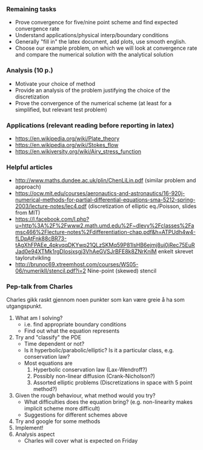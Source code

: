 ### Remaining tasks
* Prove convergence for five/nine point scheme and find expected convergence rate
* Understand applications/physical interp/boundary conditions
* Generally "fill in" the latex document, add plots, use smooth english.
* Choose our example problem, on which we will look at convergence rate and compare the numerical solution with the analytical solution

### Analysis (10 p.)
* Motivate your choice of method
* Provide an analysis of the problem justifying the choice of the discretization
* Prove the convergence of the numerical scheme (at least for a simplified, but relevant test problem)
 
### Applications (relevant reading before reporting in latex)
* https://en.wikipedia.org/wiki/Plate_theory 
* https://en.wikipedia.org/wiki/Stokes_flow
* https://en.wikiversity.org/wiki/Airy_stress_function

### Helpful articles
* http://www.maths.dundee.ac.uk/plin/ChenLiLin.pdf (similar problem and approach)
* https://ocw.mit.edu/courses/aeronautics-and-astronautics/16-920j-numerical-methods-for-partial-differential-equations-sma-5212-spring-2003/lecture-notes/lec4.pdf (discretization of elliptic eq./Poisson, slides from MIT)
* https://l.facebook.com/l.php?u=http%3A%2F%2Fwww2.math.umd.edu%2F~dlevy%2Fclasses%2Famsc466%2Flecture-notes%2Fdifferentiation-chap.pdf&h=ATPUdh4w4-fLDpAtFnk88cBR73-tAgXhFPAEe_4pkyqqDKYwp21QLzSKMq59P81lsHB6ejmj8uj0jRec75EuRJad0e94XTMk1rgDIosjxsgj3VhAeGVSJrBFE8k8ZNrKnlM enkelt skrevet taylorutvikling
* http://brunoc69.xtreemhost.com/courses/WS05-06/numerikII/stencil.pdf?i=2 Nine-point (skewed) stencil


### Pep-talk from Charles
Charles gikk raskt gjennom noen punkter som kan være greie å ha som utgangspunkt.
1. What am I solving?
    * i.e. find appropriate boundary conditions
    * Find out what the equation represents
1. Try and "classify" the PDE
    * Time dependent or not?
    * Is it hyperbolic/parabolic/elliptic? Is it a particular class, e.g. conservation law?
    * Most equations are
        1. Hyperbolic conservation law (Lax-Wendroff?)
        1. Possibly non-linear diffusion (Crank-Nicholson?)
        1. Assorted elliptic problems (Discretizations in space with 5 point method?)
1. Given the rough behaviour, what method would you try?
    * What difficulties does the equation bring? (e.g. non-linearity makes implicit scheme more difficult)
    * Suggestions for different schemes above
1. Try and google for some methods
1. Implement!
1. Analysis aspect
    * Charles will cover what is expected on Friday

